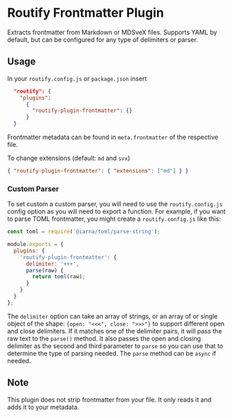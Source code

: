 # Routify Frontmatter Plugin

Extracts frontmatter from Markdown or MDSveX files. Supports YAML by default, but can be configured for any type of delimiters or parser.

## Usage

In your `routify.config.js` or `package.json` insert

```json
  "routify": {
    "plugins":
      {
        "routify-plugin-frontmatter": {}
      }
  }
```

Frontmatter metadata can be found in ``meta.frontmatter`` of the respective file.

To change extensions (default: `md` and `svx`)

```json
{ "routify-plugin-frontmatter": { "extensions": ["md"] } }
```

### Custom Parser

To set custom a custom parser, you will need to use the `routify.config.js` config option as you will need to export a function. For example, if you want to parse TOML frontmatter, you might create a `routify.config.js` like this:

```js
const toml = require('@iarna/toml/parse-string');

module.exports = {
  plugins: {
    'routify-plugin-frontmatter': {
      delimiter: '+++',
      parse(raw) {
        return toml(raw);
      }
    }
  }
};
```

The `delimiter` option can take an array of strings, or an array of or single object of the shape: `{open: "<<<", close: ">>>"}` to support different open and close delimiters. If it matches one of the delimiter pairs, it will pass the raw text to the `parse()` method. It also passes the open and closing delimiter as the second and third parameter to `parse` so you can use that to determine the type of parsing needed. The `parse` method can be `async` if needed.


## Note

This plugin does not strip frontmatter from your file. It only reads it and adds it to your metadata.